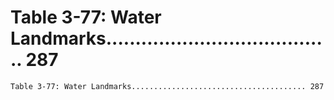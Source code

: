 # Table 3-77: Water Landmarks....................................... 287

```
Table 3-77: Water Landmarks....................................... 287

```
